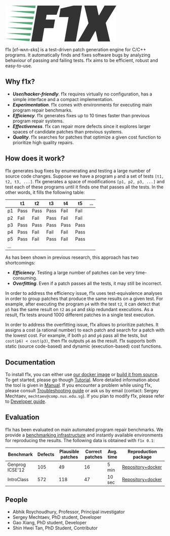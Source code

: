 ![logo](doc/logo.png)

f1x [ɛf-wʌn-ɛks] is a test-driven patch generation engine for C/C++ programs. It automatically finds and fixes software bugs by analyzing behaviour of passing and failing tests. f1x aims to be efficient, robust and easy-to-use.

## Why f1x? ##

* ***User/hacker-friendly***. f1x requires virtually no configuration, has a simple interface and a compact implementation.
* ***Experimentation***. f1x comes with environments for executing main program repair benchmarks.
* ***Efficiency***. f1x generates fixes up to 10 times faster than previous program repair systems.
* ***Effectiveness***. f1x can repair more defects since it explores larger spaces of candidate patches than previous systems.
* ***Quality***. f1x searches for patches that optimize a given cost function to prioritize high quality repairs.

## How does it work? ##

f1x generates bug fixes by enumerating and testing a large number of source code changes. Suppose we have a program `p` and a set of tests `[t1, t2, t3, ...]`. f1x generates a space of modifications `[p1, p2, p3, ...]` and test each of these programs until it finds one that passes all the tests. In the other words, it fills the following table:

|    | t1 | t2 | t3 | t4 | t5 | ...
|----|----|----|----|----|----|----
| p1 | Pass | Pass | Pass | Fail | Fail
| p2 | Fail | Fail | Pass | Fail | Fail
| p3 | Pass | Pass | Pass | Pass | Pass
| p4 | Pass | Fail | Fail | Fail | Pass
| p5 | Pass | Fail | Pass | Fail | Pass
|... |

As has been shown in previous research, this approach has two shortcomings:

* ***Efficiency***. Testing a large number of patches can be very time-consuming.
* ***Overfitting***. Even if a patch passes all the tests, it may still be incorrect.

In order to address the efficiency issue, f1x uses test-equivalence analyses in order to group patches that produce the same results on a given test. For example, after executing the program `p4` with the test `t2`, it can detect that `p5` has the same result on `t2` as `p4` and skip redundant executions. As a result, f1x tests around 1000 different patches in a single test execution.

In order to address the overfitting issue, f1x allows to prioritize patches. It assigns a cost (a rational number) to each patch and search for a patch with the lowest cost. For example, if both `p3` and `p6` pass all the tests, but `cost(p6) < cost(p3)`, then f1x outputs `p6` as the result. f1x supports both static (source code-based) and dynamic (execution-based) cost functions.

## Documentation ##

To install f1x, you can either use [our docker image](doc/Docker.md) or [build it from source](doc/BuildFromSource.md).
To get started, please go though [Tutorial](doc/Tutorial.md). More detailed information about the tool is given in [Manual](doc/Manual.md). If you encounter a problem while using f1x, please consult [Troubleshooting guide](doc/Troubleshooting.md) or ask us by email (contact: Sergey Mechtaev, `mechtaev@comp.nus.edu.sg`). If you plan to modify f1x, please refer to [Developer guide](doc/Development.md).

## Evaluation ##

f1x has been evaluated on main automated program repair benchmarks.
We provide a [benchmarking infrastructure](doc/Benchmarking.md) and instantly available environments for reproducing the results.
The following data is obtained with `f1x 0.1`:

| Benchmark | Defects | Plausible patches | Correct patches | Avg. time | Reproduction package 
|----------|-------------------|-----------------|-----------|---------------------|---
| Genprog ICSE'12 | 105 | 49 | 16 | 5 min | [Repository+docker](https://github.com/mechtaev/f1x-genprog-icse12)
| IntroClass | 572 | 118 | 47 | 10 sec | [Repository+docker](https://github.com/mechtaev/f1x-introclass)

## People ##

* Abhik Roychoudhury, Professor, Principal investigator
* Sergey Mechtaev, PhD student, Developer
* Gao Xiang, PhD student, Developer
* Shin Hwei Tan, PhD Student, Contributor
